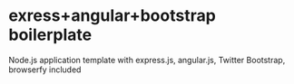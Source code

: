 exress+angular+bootstrap boilerplate
=================================

Node.js application template with express.js, angular.js, Twitter Bootstrap, browserfy included


